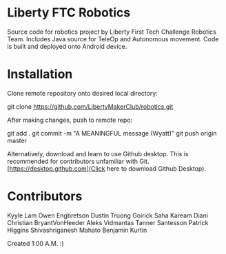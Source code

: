 # Liberty FTC Robotics
Source code for robotics project by Liberty First Tech Challenge Robotics Team. Includes Java source for TeleOp and Autonomous movement. Code is built and deployed onto Android device.

# Installation
Clone remote repository onto desired local directory:

git clone https://github.com/LibertyMakerClub/robotics.git


After making changes, push to remote repo:

git add .
git commit -m "A MEANINGFUL message (Wyatt)"
git push origin master


Alternatively, download and learn to use Github desktop. This is recommended for contributors unfamiliar with Git. [https://desktop.github.com](Click here to download Github Desktop).

# Contributors
Kyyle Lam
Owen Engbretson
Dustin Truong
Goirick Saha
Kaream Diani
Christian BryantVonHeeder
Aleks Vidmantas
Tanner Santesson
Patrick Higgins
Shivashriganesh Mahato
Benjamin Kurtin

Created 1:00 A.M. :)
